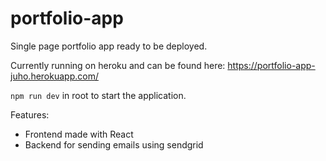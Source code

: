 # portfolio-app

Single page portfolio app ready to be deployed.

Currently running on heroku and can be found here: https://portfolio-app-juho.herokuapp.com/

```npm run dev``` in root to start the application.

Features:
- Frontend made with React
- Backend for sending emails using sendgrid

